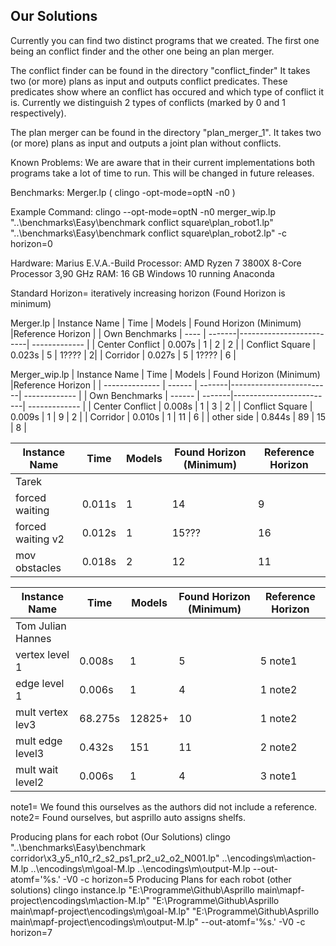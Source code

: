 ## Our Solutions

Currently you can find two distinct programs that we created.
The first one being an conflict finder and the other one being an plan merger.

The conflict finder can be found in the directory "conflict_finder"
It takes two (or more) plans as input and outputs conflict predicates.
These predicates show where an conflict has occured and which type of conflict it is.
Currently we distinguish 2 types of conflicts (marked by 0 and 1 respectively).


The plan merger can be found in the directory "plan_merger_1".
It takes two (or more) plans as input and outputs a joint plan without conflicts.

Known Problems:
We are aware that in their current implementations both programs take a lot of time to run.
This will be changed in future releases.




Benchmarks:
Merger.lp
( clingo -opt-mode=optN -n0 )

Example Command: 
clingo --opt-mode=optN -n0 merger_wip.lp "..\benchmarks\Easy\benchmark conflict square\plan_robot1.lp" "..\benchmarks\Easy\benchmark conflict square\plan_robot2.lp" -c horizon=0

Hardware: Marius E.V.A.-Build
Processor: AMD Ryzen 7 3800X 8-Core Processor 3,90 GHz
RAM: 16 GB
Windows 10 running Anaconda

Standard Horizon= iteratively increasing horizon (Found Horizon is minimum)

Merger.lp
| Instance Name  | Time | Models | Found Horizon (Minimum) |Reference Horizon |
| Own Benchmarks | ---- | -------|-------------------------| ------------- |
| Center Conflict  | 0.007s  | 1 | 2 |  2 |
| Conflict Square  | 0.023s  | 5 | 1???? | 2|
| Corridor  | 0.027s  | 5 | 1???? |  6 |


Merger_wip.lp
| Instance Name   | Time    | Models | Found Horizon (Minimum) |Reference Horizon |
| --------------  | ------  | -------|-------------------------| -------------    |
| Own Benchmarks  | ------  | -------|-------------------------| -------------    |
| Center Conflict | 0.008s  | 1      | 3                       |  2               |
| Conflict Square | 0.009s  | 1      | 9                       |  2               |
| Corridor        | 0.010s  | 1      | 11                      |  6               |
| other side      | 0.844s  | 89     | 15                      |  8               |

| Instance Name   | Time    | Models | Found Horizon (Minimum) |Reference Horizon |
| --------------  | ------  | -------|-------------------------| -------------    |
| Tarek           |         |        |                         |                  |
| forced waiting  | 0.011s  | 1      | 14                      |  9               |
|forced waiting v2| 0.012s  | 1      | 15???                   | 16               |
|mov obstacles    | 0.018s  | 2      | 12                      | 11               |

| Instance Name   | Time    | Models | Found Horizon (Minimum) |Reference Horizon |
| --------------  | ------  | -------|-------------------------| -------------    |
|Tom Julian Hannes|         |        |                         |                  |
| vertex level 1  | 0.008s  | 1      | 5                       |  5   note1       |
| edge level 1    | 0.006s  | 1      | 4                       |  1   note2       |
|mult vertex lev3 | 68.275s | 12825+ | 10                      |  1   note2       |
|mult edge level3 | 0.432s  | 151    | 11                      |  2   note2       |
|mult wait level2 | 0.006s  | 1      | 4                       |  3   note1       |

note1= We found this ourselves as the authors did not include a reference.
note2= Found ourselves, but asprillo auto assigns shelfs.

Producing plans for each robot (Our Solutions)
clingo "..\benchmarks\Easy\benchmark corridor\x3_y5_n10_r2_s2_ps1_pr2_u2_o2_N001.lp" ..\encodings\m\action-M.lp ..\encodings\m\goal-M.lp ..\encodings\m\output-M.lp --out-atomf='%s.' -V0 -c horizon=5
Producing Plans for each robot (other solutions)
clingo instance.lp "E:\Programme\Github\Asprillo main\mapf-project\encodings\m\action-M.lp" "E:\Programme\Github\Asprillo main\mapf-project\encodings\m\goal-M.lp" "E:\Programme\Github\Asprillo main\mapf-project\encodings\m\output-M.lp" --out-atomf='%s.' -V0 -c horizon=7
